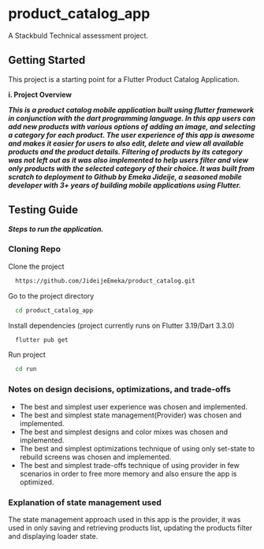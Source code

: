 # product_catalog_app

A Stackbuld Technical assessment project.

## Getting Started

This project is a starting point for a Flutter Product Catalog Application.

**i. Project Overview**


**_This is a product catalog mobile application built using flutter framework
    in conjunction with the dart programming language. In this app users can add 
    new products with various options of adding an image, and selecting a category 
    for each product. The user experience of this app is awesome and makes it easier 
    for users to also edit, delete and view all available products and the product details. 
    Filtering of products by its category was not left out as it was also implemented 
    to help users filter and view only products with the selected category of their choice.
    It was built from scratch to deployment to Github by _Emeka Jideije,_ a seasoned 
    mobile developer with 3+ years of building mobile applications using Flutter._**

## Testing Guide
**_Steps to run the application._**
### Cloning Repo
Clone the project
```bash
  https://github.com/JideijeEmeka/product_catalog.git
```

Go to the project directory

```bash
  cd product_catalog_app
```

Install dependencies (project currently runs on Flutter 3.19/Dart 3.3.0)
```bash
  flutter pub get
```

Run project
```bash
  cd run
```

### Notes on design decisions, optimizations, and trade-offs
- The best and simplest user experience was chosen and implemented.
- The best and simplest state management(Provider) was chosen and implemented.
- The best and simplest designs and color mixes was chosen and implemented.
- The best and simplest optimizations technique of using only set-state to rebuild screens was chosen and implemented.
- The best and simplest trade-offs technique of using provider in few scenarios in order to free more memory and also ensure the app is optimized.

### Explanation of state management used
The state management approach used in this app is the provider, 
it was used in only saving and retrieving products list, updating the products filter
and displaying loader state.
